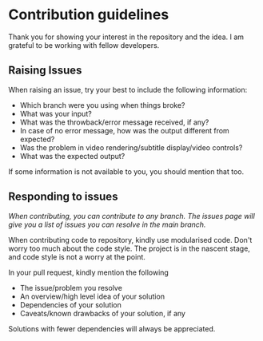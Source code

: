 # Contribution guidelines

Thank you for showing your interest in the repository and the idea. I am grateful to be working with fellow developers.

## Raising Issues

When raising an issue, try your best to include the following information:

- Which branch were you using when things broke?
- What was your input?
- What was the throwback/error message received, if any?
- In case of no error message, how was the output different from expected?
- Was the problem in video rendering/subtitle display/video controls?
- What was the expected output?

If some information is not available to you, you should mention that too.

## Responding to issues

*When contributing, you can contribute to any branch.
The issues page will give you a list of issues you can resolve in the main branch.*

When contributing code to repository, kindly use modularised code. 
Don't worry too much about the code style. The project is in the nascent stage, and code style is
not a worry at the point.

In your pull request, kindly mention the following
- The issue/problem you resolve
- An overview/high level idea of your solution
- Dependencies of your solution
- Caveats/known drawbacks of your solution, if any

Solutions with fewer dependencies will always be appreciated.
